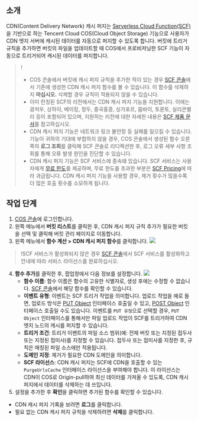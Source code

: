 ## 소개

CDN(Content Delivery Network) 캐시 퍼지는 [Serverless Cloud Function(SCF)](https://www.tencentcloud.com/document/product/583)을 기반으로 하는 Tencent Cloud COS(Cloud Object Storage) 기능으로 사용자가 CDN 엣지 서버에 캐시된 데이터를 자동으로 퍼지할 수 있도록 합니다. 버킷에 트리거 규칙을 추가하면 버킷의 파일을 업데이트할 때 COS에서 프로비저닝한 SCF 기능이 자동으로 트리거되어 캐시된 데이터를 퍼지합니다.

> !
> - COS 콘솔에서 버킷에 캐시 퍼지 규칙을 추가한 적이 있는 경우 [SCF 콘솔](https://console.cloud.tencent.com/scf/list?rid=1&ns=default)에서 기존에 생성한 CDN 캐시 퍼지 함수를 볼 수 있습니다. 이 함수를 삭제하지 **마십시오.** 삭제할 경우 규칙이 적용되지 않을 수 있습니다.
> - 이미 런칭된 SCF의 리전에서는 CDN 캐시 퍼지 기능을 지원합니다. 이에는 광저우, 상하이, 베이징, 청두, 중국홍콩, 싱가포르, 뭄바이, 토론토, 실리콘밸리 등이 포함되어 있으며, 지원하는 리전에 대한 자세한 내용은 [SCF 제품 문서](https://www.tencentcloud.com/document/product/583)를 참고하십시오.
> - CDN 캐시 퍼지 기능은 네트워크 링크 불안정 등 실패를 일으킬 수 있습니다. 기능이 귀하의 기대에 부합하지 않을 경우, COS 콘솔에서 생성된 함수 오른쪽의 **로그 조회**를 클릭해 SCF 콘솔로 리디렉션한 후, 로그 오류 세부 사항 조회를 통해 오류 발생 원인을 진단할 수 있습니다.
> - CDN 캐시 퍼지 기능은 SCF 서비스에 종속돼 있습니다. SCF 서비스는 사용자에게 [무료 한도](https://intl.cloud.tencent.com/document/product/583/12282)를 제공하며, 무료 한도를 초과한 부분은 [SCF Pricing](https://intl.cloud.tencent.com/document/product/583/12281)에 따라 과금됩니다. CDN 캐시 퍼지 기능을 사용할 경우, 제거 횟수가 많을수록 더 많은 호출 횟수를 소모하게 됩니다.

## 작업 단계

1. [COS 콘솔](https://console.cloud.tencent.com/cos5)에 로그인합니다.
2. 왼쪽 메뉴에서 **버킷 리스트**를 클릭한 후, CDN 캐시 퍼지 규칙 추가가 필요한 버킷을 선택 및 클릭해 버킷 관리 페이지로 이동합니다.
3. 왼쪽 메뉴에서 **함수 계산 > CDN 캐시 퍼지 함수**를 클릭합니다.
![](https://main.qcloudimg.com/raw/b6618ad14cff7d6daf37520d78371cd2.png)
> !SCF 서비스가 활성화되지 않은 경우 [SCF 콘솔](https://console.cloud.tencent.com/scf)에서 SCF 서비스를 활성화하고 안내에 따라 서비스 라이선스를 완료하십시오.
4. **함수 추가**를 클릭한 후, 팝업창에서 다음 정보를 설정합니다.
![](https://main.qcloudimg.com/raw/9881bbc4d5cf620c4cfac9060b061ce5.png)
	- **함수 이름**: 함수 이름은 함수의 고유한 식별자로, 생성 후에는 수정할 수 없습니다. [SCF 콘솔](https://console.cloud.tencent.com/scf/list?rid=1&ns=default)에서 해당 함수를 확인할 수 있습니다.
	- **이벤트 유형**: 이벤트는 SCF 트리거 작업을 의미합니다. 업로드 작업을 예로 들면, 업로드 방식은 [PUT Object](https://intl.cloud.tencent.com/document/product/436/7749) 인터페이스 호출일 수 있고, [POST Object](https://intl.cloud.tencent.com/document/product/436/14690) 인터페이스 호출일 수도 있습니다. 이벤트를 `PUT 유형`으로 선택할 경우, `PUT Object` 인터페이스를 통해서만 파일 업로드 작업이 SCF를 트리거하여 CDN 엣지 노드의 캐시를 퍼지할 수 있습니다.
	- **트리거 조건**: 트리거 이벤트의 파일 소스 범위(예: 전체 버킷 또는 지정된 접두사 또는 지정된 접미사)를 지정할 수 있습니다. 접두사 또는 접미사를 지정한 후, 규칙은 매칭된 파일 소스에만 적용됩니다.
	- **도메인 지정**: 제거가 필요한 CDN 도메인을 의미합니다.
	- **SCF 라이선스**: CDN 캐시 퍼지는 SCF에 CDN을 호출할 수 있는 `PurgeUrlsCache` 인터페이스 라이선스을 부여해야 합니다. 이 라이선스는 CDN이 COS로 Origin-pull하여 최신 데이터를 가져올 수 있도록, CDN 캐시 퍼지에서 데이터를 삭제하는 데 쓰입니다.
5. 설정을 추가한 후 **확인**을 클릭하면 추가된 함수를 확인할 수 있습니다.
 - CDN 캐시 퍼지 기록을 보려면 **로그**를 클릭합니다.
 - 필요 없는 CDN 캐시 퍼지 규칙을 삭제하려면 **삭제**를 클릭합니다.
